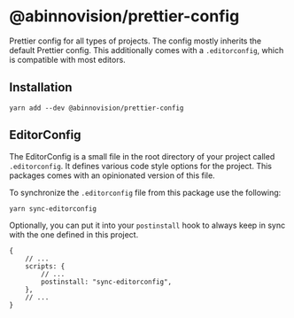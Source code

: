 # @abinnovision/prettier-config

Prettier config for all types of projects. The config mostly inherits the
default Prettier config. This additionally comes with a `.editorconfig`, which
is compatible with most editors.

## Installation

```shell
yarn add --dev @abinnovision/prettier-config
```

## EditorConfig

The EditorConfig is a small file in the root directory of your project
called `.editorconfig`. It defines various code style options for the project.
This packages comes with an opinionated version of this file.

To synchronize the `.editorconfig` file from this package use the following:

```shell
yarn sync-editorconfig
```

Optionally, you can put it into your `postinstall` hook to always keep in sync
with the one defined in this project.

```json5
{
	// ...
	scripts: {
		// ...
		postinstall: "sync-editorconfig",
	},
	// ...
}
```
